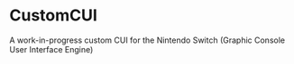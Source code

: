 # CustomCUI
A work-in-progress custom CUI for the Nintendo Switch (Graphic Console User Interface Engine)
